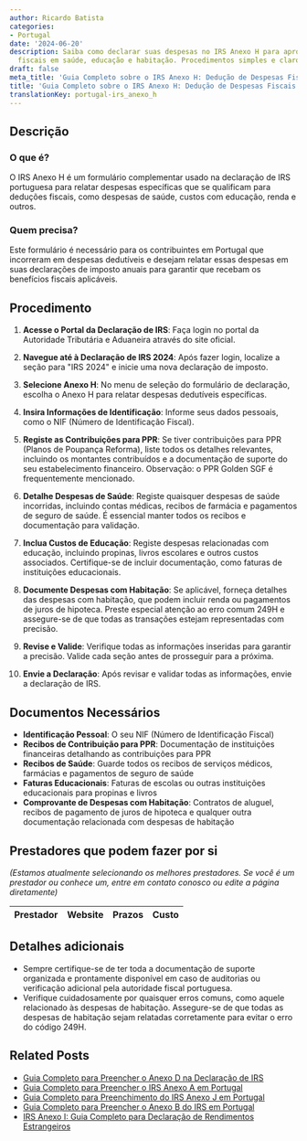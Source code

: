 ```yaml
---
author: Ricardo Batista
categories:
- Portugal
date: '2024-06-20'
description: Saiba como declarar suas despesas no IRS Anexo H para aproveitar deduções
  fiscais em saúde, educação e habitação. Procedimentos simples e claros.
draft: false
meta_title: 'Guia Completo sobre o IRS Anexo H: Dedução de Despesas Fiscais'
title: 'Guia Completo sobre o IRS Anexo H: Dedução de Despesas Fiscais'
translationKey: portugal-irs_anexo_h
---
```




## Descrição
### O que é?
O IRS Anexo H é um formulário complementar usado na declaração de IRS portuguesa para relatar despesas específicas que se qualificam para deduções fiscais, como despesas de saúde, custos com educação, renda e outros.

### Quem precisa?
Este formulário é necessário para os contribuintes em Portugal que incorreram em despesas dedutíveis e desejam relatar essas despesas em suas declarações de imposto anuais para garantir que recebam os benefícios fiscais aplicáveis.

## Procedimento
1. **Acesse o Portal da Declaração de IRS**: Faça login no portal da Autoridade Tributária e Aduaneira através do site oficial.

2. **Navegue até à Declaração de IRS 2024**: Após fazer login, localize a seção para "IRS 2024" e inicie uma nova declaração de imposto.

3. **Selecione Anexo H**: No menu de seleção do formulário de declaração, escolha o Anexo H para relatar despesas dedutíveis específicas.

4. **Insira Informações de Identificação**: Informe seus dados pessoais, como o NIF (Número de Identificação Fiscal).

5. **Registe as Contribuições para PPR**: Se tiver contribuições para PPR (Planos de Poupança Reforma), liste todos os detalhes relevantes, incluindo os montantes contribuídos e a documentação de suporte do seu estabelecimento financeiro. Observação: o PPR Golden SGF é frequentemente mencionado.

6. **Detalhe Despesas de Saúde**: Registe quaisquer despesas de saúde incorridas, incluindo contas médicas, recibos de farmácia e pagamentos de seguro de saúde. É essencial manter todos os recibos e documentação para validação.

7. **Inclua Custos de Educação**: Registe despesas relacionadas com educação, incluindo propinas, livros escolares e outros custos associados. Certifique-se de incluir documentação, como faturas de instituições educacionais.

8. **Documente Despesas com Habitação**: Se aplicável, forneça detalhes das despesas com habitação, que podem incluir renda ou pagamentos de juros de hipoteca. Preste especial atenção ao erro comum 249H e assegure-se de que todas as transações estejam representadas com precisão.

9. **Revise e Valide**: Verifique todas as informações inseridas para garantir a precisão. Valide cada seção antes de prosseguir para a próxima.

10. **Envie a Declaração**: Após revisar e validar todas as informações, envie a declaração de IRS.

## Documentos Necessários
- **Identificação Pessoal**: O seu NIF (Número de Identificação Fiscal)
- **Recibos de Contribuição para PPR**: Documentação de instituições financeiras detalhando as contribuições para PPR
- **Recibos de Saúde**: Guarde todos os recibos de serviços médicos, farmácias e pagamentos de seguro de saúde
- **Faturas Educacionais**: Faturas de escolas ou outras instituições educacionais para propinas e livros
- **Comprovante de Despesas com Habitação**: Contratos de aluguel, recibos de pagamento de juros de hipoteca e qualquer outra documentação relacionada com despesas de habitação

## Prestadores que podem fazer por si
_(Estamos atualmente selecionando os melhores prestadores. Se você é um prestador ou conhece um, entre em contato conosco ou edite a página diretamente)_

| Prestador        |     Website     |     Prazos    |       Custo      |
| --------------- | --------------- |  :-------------: | :-------------: |

## Detalhes adicionais
- Sempre certifique-se de ter toda a documentação de suporte organizada e prontamente disponível em caso de auditorias ou verificação adicional pela autoridade fiscal portuguesa.
- Verifique cuidadosamente por quaisquer erros comuns, como aquele relacionado às despesas de habitação. Assegure-se de que todas as despesas de habitação sejam relatadas corretamente para evitar o erro do código 249H.


## Related Posts

- [Guia Completo para Preencher o Anexo D na Declaração de IRS](https://tramitit.com/pt/guides/portugal/irs_anexo_d/)
- [Guia Completo para Preencher o IRS Anexo A em Portugal](https://tramitit.com/pt/guides/portugal/irs_anexo_a/)
- [Guia Completo para Preenchimento do IRS Anexo J em Portugal](https://tramitit.com/pt/guides/portugal/irs_anexo_j/)
- [Guia Completo para Preencher o Anexo B do IRS em Portugal](https://tramitit.com/pt/guides/portugal/irs_anexo_b/)
- [IRS Anexo I: Guia Completo para Declaração de Rendimentos Estrangeiros](https://tramitit.com/pt/guides/portugal/irs_anexo_i/)